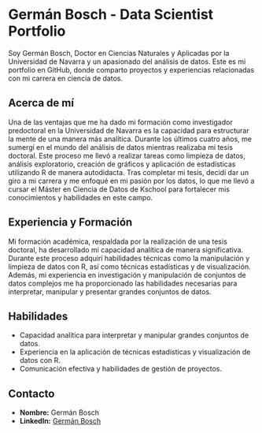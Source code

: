 # Germán Bosch - Data Scientist Portfolio

Soy Germán Bosch, Doctor en Ciencias Naturales y Aplicadas por la Universidad de Navarra y un apasionado del análisis de datos. Este es mi portfolio en GitHub, donde comparto proyectos y experiencias relacionadas con mi carrera en ciencia de datos.

## Acerca de mí

Una de las ventajas que me ha dado mi formación como investigador predoctoral en la Universidad de Navarra es la capacidad para estructurar la mente de una manera más analítica. Durante los últimos cuatro años, me sumergí en el mundo del análisis de datos mientras realizaba mi tesis doctoral. Este proceso me llevó a realizar tareas como limpieza de datos, análisis exploratorio, creación de gráficos y aplicación de estadísticas utilizando R de manera autodidacta. Tras completar mi tesis, decidí dar un giro a mi carrera y me enfoqué en mi pasión por los datos, lo que me llevó a cursar el Máster en Ciencia de Datos de Kschool para fortalecer mis conocimientos y habilidades en este campo.

## Experiencia y Formación

Mi formación académica, respaldada por la realización de una tesis doctoral, ha desarrollado mi capacidad analítica de manera significativa. Durante este proceso adquirí habilidades técnicas como la manipulación y limpieza de datos con R, así como técnicas estadísticas y de visualización. Además, mi experiencia en investigación y manipulación de conjuntos de datos complejos me ha proporcionado las habilidades necesarias para interpretar, manipular y presentar grandes conjuntos de datos.

## Habilidades

- Capacidad analítica para interpretar y manipular grandes conjuntos de datos.
- Experiencia en la aplicación de técnicas estadísticas y visualización de datos con R.
- Comunicación efectiva y habilidades de gestión de proyectos.

## Contacto

- **Nombre:** Germán Bosch
- **LinkedIn:** [Germán Bosch](www.linkedin.com/in/german-bosch-estevez)

